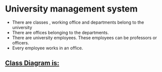 # University management system

* There are classes , working office and departments belong to the university
* There are offices belonging to the departments.
* There are university employees. These employees can be professors or officers.
* Every employee works in an office.

## <u>Class Diagram is:



